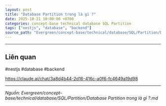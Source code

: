 ```yaml
---
layout: post
title: "Database Partition trong là gì ?"
date: 2025-10-21 10:00:00 +0700
categories: concept-base technical database SQL Partition
tags: ["nestjs", "database", "backend"]
source_path: "Evergreen/concept-base/technical/database/SQL/Partition/Database Partition trong là gì ?.md"
---
```

---
## Liên quan

#nestjs #database #backend 

https://claude.ai/chat/3a8d4b44-2d16-416c-a0f6-fc4649a19d98

---
*Nguồn: Evergreen/concept-base/technical/database/SQL/Partition/Database Partition trong là gì ?.md*